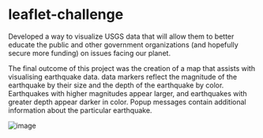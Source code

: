 # leaflet-challenge
Developed a way to visualize USGS data that will allow them to better educate the public and other government organizations (and hopefully secure more funding) on issues facing our planet.

The final outcome of this project was the creation of a map that assists with visualising earthquake data. data markers reflect the magnitude of the earthquake by their size and the depth of the earthquake by color. Earthquakes with higher magnitudes appear larger, and earthquakes with greater depth appear darker in color. Popup messages contain additional information about the particular earthquake.

![image](https://github.com/quazchuaz/leaflet-challenge/assets/135037270/7a589510-fb75-43b1-956c-a5e4dfd624a5)
